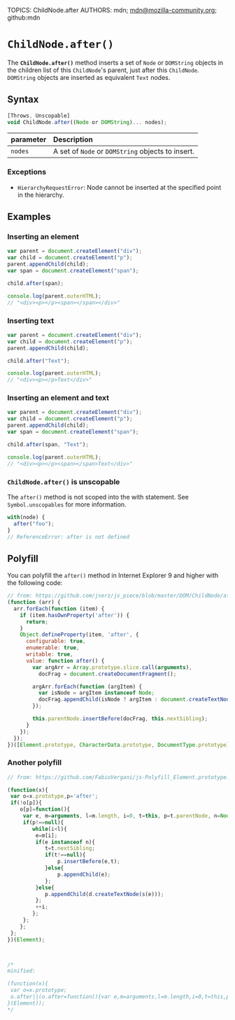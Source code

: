 TOPICS: ChildNode.after
AUTHORS: mdn; mdn@mozilla-community.org; github:mdn

# `ChildNode.after()`

The **`ChildNode.after()`** method inserts a set of `Node` or `DOMString` objects in the children
list of this `ChildNode`'s parent, just after this `ChildNode`. `DOMString` objects are inserted
as equivalent `Text` nodes.

## Syntax

```javascript
[Throws, Unscopable]
void ChildNode.after((Node or DOMString)... nodes);
```

| parameter | Description |
| :-- | :-- |
| `nodes` | A set of `Node` or `DOMString` objects to insert. |

### Exceptions

- `HierarchyRequestError`: Node cannot be inserted at the specified point in the hierarchy.

## Examples

### Inserting an element

```javascript
var parent = document.createElement("div");
var child = document.createElement("p");
parent.appendChild(child);
var span = document.createElement("span");

child.after(span);

console.log(parent.outerHTML);
// "<div><p></p><span></span></div>"
```

### Inserting text

```javascript
var parent = document.createElement("div");
var child = document.createElement("p");
parent.appendChild(child);

child.after("Text");

console.log(parent.outerHTML);
// "<div><p></p>Text</div>"
```

### Inserting an element and text

```javascript
var parent = document.createElement("div");
var child = document.createElement("p");
parent.appendChild(child);
var span = document.createElement("span");

child.after(span, "Text");

console.log(parent.outerHTML);
// "<div><p></p><span></span>Text</div>"
```

### `ChildNode.after()` is unscopable

The `after()` method is not scoped into the with statement. See `Symbol.unscopables` for more information.

```javascript
with(node) {
  after("foo");
}
// ReferenceError: after is not defined
```

## Polyfill

You can polyfill the `after()` method in Internet Explorer 9 and higher with the following code:

```javascript
// from: https://github.com/jserz/js_piece/blob/master/DOM/ChildNode/after()/after().md
(function (arr) {
  arr.forEach(function (item) {
    if (item.hasOwnProperty('after')) {
      return;
    }
    Object.defineProperty(item, 'after', {
      configurable: true,
      enumerable: true,
      writable: true,
      value: function after() {
        var argArr = Array.prototype.slice.call(arguments),
          docFrag = document.createDocumentFragment();

        argArr.forEach(function (argItem) {
          var isNode = argItem instanceof Node;
          docFrag.appendChild(isNode ? argItem : document.createTextNode(String(argItem)));
        });

        this.parentNode.insertBefore(docFrag, this.nextSibling);
      }
    });
  });
})([Element.prototype, CharacterData.prototype, DocumentType.prototype]);
```

### Another polyfill

```javascript
// from: https://github.com/FabioVergani/js-Polyfill_Element.prototype.after/blob/master/after.js

(function(x){
 var o=x.prototype,p='after';
 if(!o[p]){
    o[p]=function(){
     var e, m=arguments, l=m.length, i=0, t=this, p=t.parentNode, n=Node, s=String, d=document;
     if(p!==null){
        while(i<l){
         e=m[i];
         if(e instanceof n){
            t=t.nextSibling;
            if(t!==null){
                p.insertBefore(e,t);
            }else{
                p.appendChild(e);
            };
         }else{
            p.appendChild(d.createTextNode(s(e)));
         };
         ++i;
        };
     };
    };
 };
})(Element);



/*
minified:

(function(x){
 var o=x.prototype;
 o.after||(o.after=function(){var e,m=arguments,l=m.length,i=0,t=this,p=t.parentNode,n=Node,s=String,d=document;if(p!==null){while(i<l){((e=m[i]) instanceof n)?(((t=t.nextSibling )!==null)?p.insertBefore(e,t):p.appendChild(e)):p.appendChild(d.createTextNode(s(e)));++i;}}});
}(Element));
*/
```
